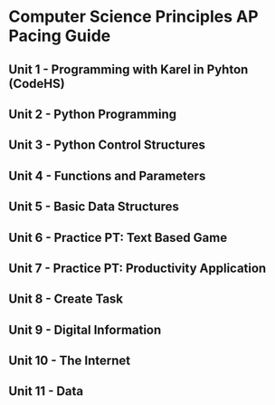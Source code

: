 # Computer Science Principles AP Pacing Guide #

## Unit 1 - Programming with Karel in Pyhton (CodeHS) ##

## Unit 2 - Python Programming ##

## Unit 3 - Python Control Structures ##

## Unit 4 - Functions and Parameters ##

## Unit 5 - Basic Data Structures ##

## Unit 6 - Practice PT: Text Based Game ##

## Unit 7 - Practice PT: Productivity Application ##

## Unit 8 - Create Task ##

## Unit 9 - Digital Information ##

## Unit 10 - The Internet ##

## Unit 11 - Data ##
